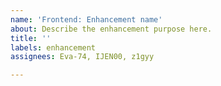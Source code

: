 ```yaml
---
name: 'Frontend: Enhancement name'
about: Describe the enhancement purpose here.
title: ''
labels: enhancement
assignees: Eva-74, IJEN00, z1gyy

---
```


<!--
Describe, prefferably in high description the enhancement/what needs to be done
-->
